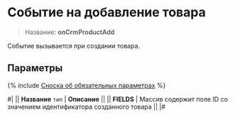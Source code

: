 # Событие на добавление товара

> Название: **onCrmProductAdd**

Событие вызывается при создании товара.

## Параметры

{% include [Сноска об обязательных параметрах](../../../../../_includes/required.md) %}

#|
|| **Название**
`тип` | **Описание** ||
|| **FIELDS** | Массив содержит поле ID со значением идентификатора созданного товара ||
|#
